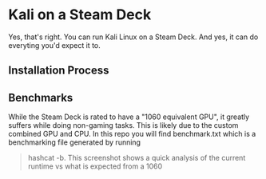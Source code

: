 # Kali on a Steam Deck

Yes, that's right. You can run Kali Linux on a Steam Deck. 
And yes, it can do everyting you'd expect it to.

## Installation Process






## Benchmarks

While the Steam Deck is rated to have a "1060 equivalent GPU", it greatly suffers while doing non-gaming tasks. This is likely due to the custom combined GPU and CPU.
In this repo you will find benchmark.txt which is a benchmarking file generated by running 
>hashcat -b.
This screenshot shows a quick analysis of the current runtime vs what is expected from a 1060 
